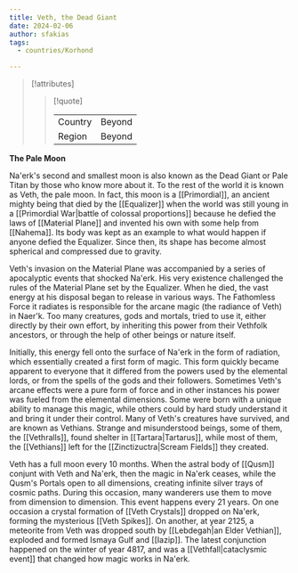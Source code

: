 ```yaml
---
title: Veth, the Dead Giant
date: 2024-02-06
author: sfakias
tags:
  - countries/Korhond

---
```

> [!attributes]
> 
> > [!quote]
> >
> > | | |
> > | --- | --- |
> > | Country | Beyond |
> > | Region | Beyond |

**The Pale Moon**

Na'erk's second and smallest moon is also known as the Dead Giant or Pale Titan by those who know more about it. To the rest of the world it is known as Veth, the pale moon. In fact, this moon is a [[Primordial]], an ancient mighty being that died by the [[Equalizer]] when the world was still young in a [[Primordial War|battle of colossal proportions]] because he defied the laws of [[Material Plane]] and invented his own with some help from [[Nahema]]. Its body was kept as an example to what would happen if anyone defied the Equalizer. Since then, its shape has become almost spherical and compressed due to gravity. 

Veth's invasion on the Material Plane was accompanied by a series of apocalyptic events that shocked Na'erk. His very existence challenged the rules of the Material Plane set by the Equalizer. When he died, the vast energy at his disposal began to release in various ways. The Fathomless Force it radiates is responsible for the arcane magic (the radiance of Veth) in Naer'k. Too many creatures, gods and mortals, tried to use it, either directly by their own effort, by inheriting this power from their Vethfolk ancestors, or through the help of other beings or nature itself.

Initially, this energy fell onto the surface of Na'erk in the form of radiation, which essentially created a first form of magic. This form quickly became apparent to everyone that it differed from the powers used by the elemental lords, or from the spells of the gods and their followers. Sometimes Veth's arcane effects were a pure form of force and in other instances his power was fueled from the elemental dimensions. Some were born with a unique ability to manage this magic, while others could by hard study understand it and bring it under their control. Many of Veth's creatures have survived, and are known as Vethians. Strange and misunderstood beings, some of them, the [[Vethralls]], found shelter in [[Tartara|Tartarus]], while most of them, the [[Vethians]] left for the [[Zinctizuctra|Scream Fields]] they created.

Veth has a full moon every 10 months. When the astral body of [[Qusm]] conjunt with Veth and Na'erk, then the magic in Na'erk ceases, while the Qusm's Portals open to all dimensions, creating infinite silver trays of cosmic paths. During this occasion, many wanderers use them to move from dimension to dimension. This event happens every 21 years.  On one occasion a crystal formation of [[Veth Crystals]] dropped on Na'erk, forming the mysterious [[Veth Spikes]]. On another, at year 2125, a meteorite from Veth was dropped south by [[Lebdegah|an Elder Vethian]], exploded and formed Ismaya Gulf and [[Iazip]]. The latest conjunction happened on the winter of year 4817, and was a [[Vethfall|cataclysmic event]] that changed how magic works in Na'erk.